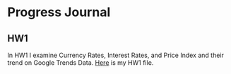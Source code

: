 # Progress Journal

## HW1

In HW1 I examine Currency Rates, Interest Rates, and Price Index and their trend on Google Trends Data. 
[Here](files/HW1final.html) is my HW1 file.